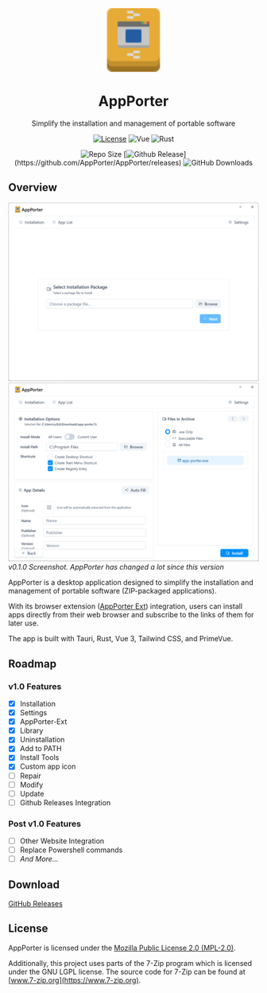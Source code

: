 <div align="center">
<img src="src/assets/appporter.svg" width="128" height="128" alt="AppPorter">
<h1>AppPorter</h1>
<p>Simplify the installation and management of portable software</p>

[![License](https://img.shields.io/github/license/AppPorter/AppPorter)](/LICENSE)
![Vue](https://img.shields.io/badge/Vue-41b883)
![Rust](https://img.shields.io/badge/Rust-dea584)

![Repo Size](https://img.shields.io/github/repo-size/AppPorter/AppPorter)
[![Github Release](https://img.shields.io/github/v/release/AppPorter/AppPorter?filter=*)](https://github.com/AppPorter/AppPorter/releases)
![GitHub Downloads](https://img.shields.io/github/downloads/AppPorter/AppPorter/total)

</div>

## Overview

![Screenshot 1](/public/Screenshot1.png)
![Screenshot 2](/public/Screenshot2.png)
_v0.1.0 Screenshot. AppPorter has changed a lot since this version_

AppPorter is a desktop application designed to simplify the installation and management of portable software (ZIP-packaged applications).

With its browser extension ([AppPorter Ext](https://github.com/AppPorter/AppPorter-Ext)) integration, users can install apps directly from their web browser and subscribe to the links of them for later use.

The app is built with Tauri, Rust, Vue 3, Tailwind CSS, and PrimeVue.

## Roadmap

### v1.0 Features

- [x] Installation
- [x] Settings
- [x] AppPorter-Ext
- [x] Library
- [x] Uninstallation
- [x] Add to PATH
- [x] Install Tools
- [x] Custom app icon
- [ ] Repair
- [ ] Modify
- [ ] Update
- [ ] Github Releases Integration

### Post v1.0 Features

- [ ] Other Website Integration
- [ ] Replace Powershell commands
- [ ] _And More..._

## Download

[GitHub Releases](https://github.com/u3l6/AppPorter/releases)

## License

AppPorter is licensed under the [Mozilla Public License 2.0 (MPL-2.0)](https://www.mozilla.org/en-US/MPL/2.0/).

Additionally, this project uses parts of the 7-Zip program which is licensed under the GNU LGPL license. The source code for 7-Zip can be found at [www.7-zip.org](https://www.7-zip.org).
